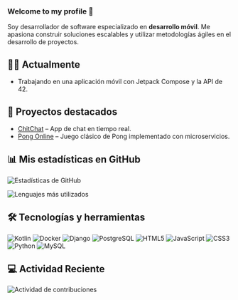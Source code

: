 ### Welcome to my profile 🏅

Soy desarrollador de software especializado en **desarrollo móvil**. Me apasiona construir soluciones escalables y utilizar metodologías ágiles en el desarrollo de proyectos.

## 👨‍💻 Actualmente
- Trabajando en una aplicación móvil con Jetpack Compose y la API de 42.

## 🚀 Proyectos destacados
- [ChitChat](https://github.com/AntonioJesusRM/ChiChat) – App de chat en tiempo real.
- [Pong Online](https://github.com/AntonioJesusRM/ft_transcendence) – Juego clásico de Pong implementado con microservicios.

## 📊 Mis estadísticas en GitHub

![Estadísticas de GitHub](https://github-readme-stats.vercel.app/api?username=AntonioJesusRM&show_icons=true&theme=radical)

![Lenguajes más utilizados](https://github-readme-stats.vercel.app/api/top-langs/?username=AntonioJesusRM&layout=compact&theme=radical)

## 🛠 Tecnologías y herramientas
![Kotlin](https://img.shields.io/badge/-Kotlin-0095D5?logo=kotlin&logoColor=white)
![Docker](https://img.shields.io/badge/-Docker-blue?logo=docker&logoColor=white)
![Django](https://img.shields.io/badge/-Django-092E20?logo=django&logoColor=white)
![PostgreSQL](https://img.shields.io/badge/-PostgreSQL-336791?logo=postgresql&logoColor=white)
![HTML5](https://img.shields.io/badge/-HTML5-E34F26?logo=html5&logoColor=white)
![JavaScript](https://img.shields.io/badge/-JavaScript-F7DF1E?logo=javascript&logoColor=black)
![CSS3](https://img.shields.io/badge/-CSS3-1572B6?logo=css3&logoColor=white)
![Python](https://img.shields.io/badge/-Python-3776AB?logo=python&logoColor=white)
![MySQL](https://img.shields.io/badge/-MySQL-4479A1?logo=mysql&logoColor=white)

## 💻 Actividad Reciente
![Actividad de contribuciones](https://github-readme-activity-graph.vercel.app/graph?username=AntonioJesusRM&theme=radical)
